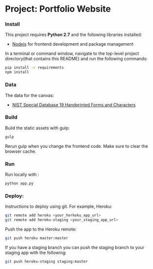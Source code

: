 # Project: Portfolio Website

### Install

This project requires **Python 2.7** and the following libraries installed:

- [Nodejs](https://nodejs.org/en/) for frontend development and package management

In a terminal or command window, navigate to the top-level project directory(that contains this README) and run the following commands:

```bash
pip install -r requirements
npm install
```  
### Data

The data for the canvas:
- [NIST Special Database 19 Handprinted Forms and Characters](https://www.nist.gov/srd/nist-special-database-19)

### Build 

Build the static assets with gulp:

```bash
gulp
```  

Rerun gulp when you change the frontend code. Make sure to clear the browser cache.

### Run

Run locally with :

```bash
python app.py
``` 

### Deploy:

Instructions to deploy using git. For example, Heroku:

```bash
git remote add heroku <your_herkoku_app_url>
git remote add heroku-staging <your_staging_app_url>
``` 

Push the app to the Heroku remote:

```bash
git push heroku master:master
``` 

If you have a staging branch you can push the staging branch to your staging 
app with the following:

```bash
git push heroku-staging staging:master
``` 
